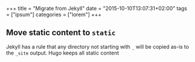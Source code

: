 +++
title = "Migrate from Jekyll"
date = "2015-10-10T13:07:31+02:00"
tags = ["ipsum"]
categories = ["lorem"]
+++

## Move static content to `static`
Jekyll has a rule that any directory not starting with `_` will be copied as-is to the `_site` output. Hugo keeps all static content 
